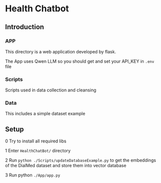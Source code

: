 # Health Chatbot
## Introduction
### APP
This directory is a web application developed by flask.

The App uses Qwen LLM so you should get and set your API_KEY in ``.env`` file

### Scripts
Scripts used in data collection and cleansing

### Data
This includes a simple dataset example

## Setup

0 Try to install all required libs

1 Enter ``HealthChatBot/`` directory

2 Run ``python ./Scripts/updateDatabaseExample.py`` to get the embeddings of the DialMed dataset and store them into vector database

3 Run python ``./App/app.py``